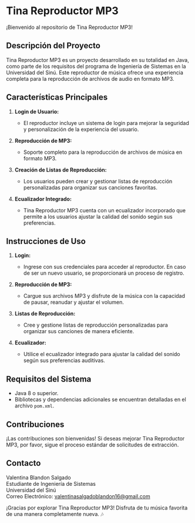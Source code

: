 # Tina Reproductor MP3

¡Bienvenido al repositorio de Tina Reproductor MP3!

## Descripción del Proyecto

Tina Reproductor MP3 es un proyecto desarrollado en su totalidad en Java, como parte de los requisitos del programa de Ingeniería de Sistemas en la Universidad del Sinú. Este reproductor de música ofrece una experiencia completa para la reproducción de archivos de audio en formato MP3.

## Características Principales

1. **Login de Usuario:**
   - El reproductor incluye un sistema de login para mejorar la seguridad y personalización de la experiencia del usuario.

2. **Reproducción de MP3:**
   - Soporte completo para la reproducción de archivos de música en formato MP3.

3. **Creación de Listas de Reproducción:**
   - Los usuarios pueden crear y gestionar listas de reproducción personalizadas para organizar sus canciones favoritas.

4. **Ecualizador Integrado:**
   - Tina Reproductor MP3 cuenta con un ecualizador incorporado que permite a los usuarios ajustar la calidad del sonido según sus preferencias.

## Instrucciones de Uso

1. **Login:**
   - Ingrese con sus credenciales para acceder al reproductor. En caso de ser un nuevo usuario, se proporcionará un proceso de registro.

2. **Reproducción de MP3:**
   - Cargue sus archivos MP3 y disfrute de la música con la capacidad de pausar, reanudar y ajustar el volumen.

3. **Listas de Reproducción:**
   - Cree y gestione listas de reproducción personalizadas para organizar sus canciones de manera eficiente.

4. **Ecualizador:**
   - Utilice el ecualizador integrado para ajustar la calidad del sonido según sus preferencias auditivas.

## Requisitos del Sistema

- Java 8 o superior.
- Bibliotecas y dependencias adicionales se encuentran detalladas en el archivo `pom.xml`.

## Contribuciones

¡Las contribuciones son bienvenidas! Si deseas mejorar Tina Reproductor MP3, por favor, sigue el proceso estándar de solicitudes de extracción.

## Contacto

Valentina Blandon Salgado  
Estudiante de Ingeniería de Sistemas  
Universidad del Sinú  
Correo Electrónico: [valentinasalgadoblandon16@gmail.com](mailto:valentinasalgadoblandon16@gmail.com)

¡Gracias por explorar Tina Reproductor MP3! Disfruta de tu música favorita de una manera completamente nueva. 🎶

